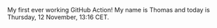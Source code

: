 My first ever working GitHub Action!
My name is Thomas and today is Thursday, 12 November, 13:16 CET. 
